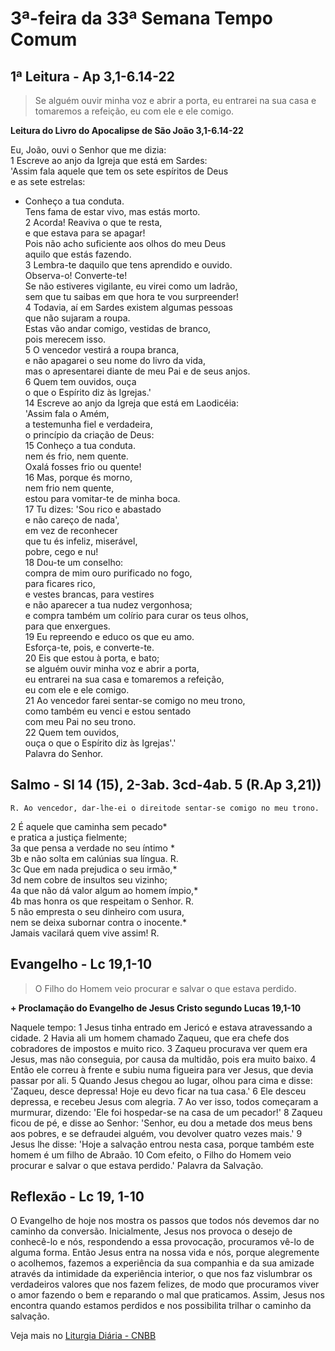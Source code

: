 # 3ª-feira da 33ª Semana Tempo Comum

## 1ª Leitura - Ap 3,1-6.14-22

> Se alguém ouvir minha voz e abrir a porta, eu entrarei na sua casa e tomaremos a refeição, eu com ele e ele comigo.

**Leitura do Livro do Apocalipse de São João 3,1-6.14-22**

Eu, João, ouvi o Senhor que me dizia:   
1 Escreve ao anjo da Igreja que está em Sardes:   
 'Assim fala aquele que tem os sete espíritos de Deus   
 e as sete estrelas:   
 - Conheço a tua conduta.   
 Tens fama de estar vivo, mas estás morto.   
2 Acorda! Reaviva o que te resta,   
 e que estava para se apagar!   
 Pois não acho suficiente aos olhos do meu Deus   
 aquilo que estás fazendo.   
3 Lembra-te daquilo que tens aprendido e ouvido.   
 Observa-o! Converte-te!   
 Se não estiveres vigilante, eu virei como um ladrão,   
 sem que tu saibas em que hora te vou surpreender!   
4 Todavia, aí em Sardes existem algumas pessoas   
 que não sujaram a roupa.   
 Estas vão andar comigo, vestidas de branco,   
 pois merecem isso.   
5 O vencedor vestirá a roupa branca,   
 e não apagarei o seu nome do livro da vida,   
 mas o apresentarei diante de meu Pai e de seus anjos.   
6 Quem tem ouvidos, ouça   
 o que o Espírito diz às Igrejas.'   
14 Escreve ao anjo da Igreja que está em Laodicéia:   
 'Assim fala o Amém,   
 a testemunha fiel e verdadeira,   
 o princípio da criação de Deus:   
15 Conheço a tua conduta.   
 nem és frio, nem quente.   
 Oxalá fosses frio ou quente!   
16 Mas, porque és morno,   
 nem frio nem quente,   
 estou para vomitar-te de minha boca.   
17 Tu dizes: 'Sou rico e abastado   
 e não careço de nada',   
 em vez de reconhecer   
 que tu és infeliz, miserável,   
 pobre, cego e nu!   
18 Dou-te um conselho:   
 compra de mim ouro purificado no fogo,   
 para ficares rico,   
 e vestes brancas, para vestires   
 e não aparecer a tua nudez vergonhosa;   
 e compra também um colírio para curar os teus olhos,   
 para que enxergues.   
19 Eu repreendo e educo os que eu amo.   
 Esforça-te, pois, e converte-te.   
20 Eis que estou à porta, e bato;   
 se alguém ouvir minha voz e abrir a porta,   
 eu entrarei na sua casa e tomaremos a refeição,   
 eu com ele e ele comigo.   
21 Ao vencedor farei sentar-se comigo no meu trono,   
 como também eu venci e estou sentado   
 com meu Pai no seu trono.   
22 Quem tem ouvidos,   
 ouça o que o Espírito diz às Igrejas'.'   
 Palavra do Senhor.

## Salmo - Sl 14 (15), 2-3ab. 3cd-4ab. 5 (R.Ap 3,21))

`R. Ao vencedor, dar-lhe-ei o direitode sentar-se comigo no meu trono.`

2 É aquele que caminha sem pecado*   
 e pratica a justiça fielmente;   
3a que pensa a verdade no seu íntimo *   
3b e não solta em calúnias sua língua. R.       
3c Que em nada prejudica o seu irmão,*   
3d nem cobre de insultos seu vizinho;   
4a que não dá valor algum ao homem ímpio,*   
4b mas honra os que respeitam o Senhor. R.       
5 não empresta o seu dinheiro com usura,   
 nem se deixa subornar contra o inocente.*   
 Jamais vacilará quem vive assim! R.

## Evangelho - Lc 19,1-10

> O Filho do Homem veio procurar e salvar o que estava perdido.

**+ Proclamação do Evangelho de Jesus Cristo segundo Lucas 19,1-10**

Naquele tempo: 
1 Jesus tinha entrado em Jericó 
 e estava atravessando a cidade. 
2 Havia ali um homem chamado Zaqueu, 
 que era chefe dos cobradores de impostos e muito rico. 
3 Zaqueu procurava ver quem era Jesus, 
 mas não conseguia, por causa da multidão, 
 pois era muito baixo. 
4 Então ele correu à frente 
 e subiu numa figueira para ver Jesus, 
 que devia passar por ali. 
5 Quando Jesus chegou ao lugar, 
 olhou para cima e disse: 
 'Zaqueu, desce depressa! Hoje eu devo ficar na tua casa.' 
6 Ele desceu depressa, e recebeu Jesus com alegria. 
7 Ao ver isso, todos começaram a murmurar, dizendo: 
 'Ele foi hospedar-se na casa de um pecador!' 
8 Zaqueu ficou de pé, e disse ao Senhor: 
 'Senhor, eu dou a metade dos meus bens aos pobres, 
 e se defraudei alguém, vou devolver quatro vezes mais.' 
9 Jesus lhe disse: 
 'Hoje a salvação entrou nesta casa, 
 porque também este homem é um filho de Abraão. 
10 Com efeito, o Filho do Homem 
 veio procurar e salvar o que estava perdido.' 
 Palavra da Salvação.

## Reflexão - Lc 19, 1-10

O Evangelho de hoje nos mostra os passos que todos nós devemos dar no caminho da conversão. Inicialmente, Jesus nos provoca o desejo de conhecê-lo e nós, respondendo a essa provocação, procuramos vê-lo de alguma forma. Então Jesus entra na nossa vida e nós, porque alegremente o acolhemos, fazemos a experiência da sua companhia e da sua amizade através da intimidade da experiência interior, o que nos faz vislumbrar os verdadeiros valores que nos fazem felizes, de modo que procuramos viver o amor fazendo o bem e reparando o mal que praticamos. Assim, Jesus nos encontra quando estamos perdidos e nos possibilita trilhar o caminho da salvação.

Veja mais no [Liturgia Diária - CNBB](http://liturgiadiaria.cnbb.org.br/app/user/user/UserView.php?ano=2016&mes=11&dia=15)